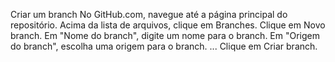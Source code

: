 Criar um branch
No GitHub.com, navegue até a página principal do repositório. Acima da lista de arquivos, clique em Branches.
Clique em Novo branch.
Em "Nome do branch", digite um nome para o branch.
Em "Origem do branch", escolha uma origem para o branch. ...
Clique em Criar branch.